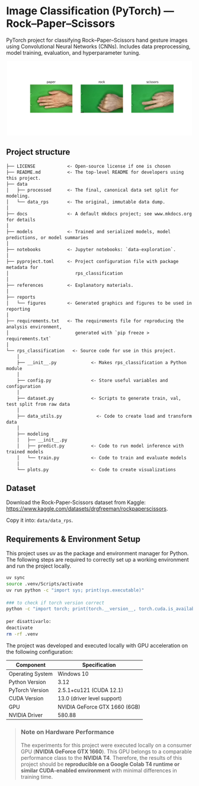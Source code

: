 # Image Classification (PyTorch) — Rock–Paper–Scissors

PyTorch project for classifying Rock–Paper–Scissors hand gesture images using Convolutional Neural Networks (CNNs). Includes data preprocessing, model training, evaluation, and hyperparameter tuning.
<p align="center">
  <img src="notebooks/figures/raw_imgs_viz.png" width="500">
</p>

## Project structure

```
├── LICENSE            <- Open-source license if one is chosen
├── README.md          <- The top-level README for developers using this project.
├── data
│   ├── processed      <- The final, canonical data set split for modeling.
│   └── data_rps       <- The original, immutable data dump.
│
├── docs               <- A default mkdocs project; see www.mkdocs.org for details
│
├── models             <- Trained and serialized models, model predictions, or model summaries
│
├── notebooks          <- Jupyter notebooks: `data-exploration`.
│
├── pyproject.toml     <- Project configuration file with package metadata for 
│                         rps_classification
│
├── references         <- Explanatory materials.
│
├── reports            
│   └── figures        <- Generated graphics and figures to be used in reporting
│
├── requirements.txt   <- The requirements file for reproducing the analysis environment, 
│                         generated with `pip freeze > requirements.txt`
│
└── rps_classification   <- Source code for use in this project.
    │
    ├── __init__.py             <- Makes rps_classification a Python module
    │
    ├── config.py               <- Store useful variables and configuration
    │
    ├── dataset.py              <- Scripts to generate train, val, test split from raw data
    │
    ├── data_utils.py             <- Code to create load and transform data
    │
    ├── modeling                
    │   ├── __init__.py 
    │   ├── predict.py          <- Code to run model inference with trained models          
    │   └── train.py            <- Code to train and evaluate models
    │
    └── plots.py                <- Code to create visualizations
```


## Dataset
Download the Rock-Paper-Scissors dataset from Kaggle: https://www.kaggle.com/datasets/drgfreeman/rockpaperscissors.

Copy it into: `data/data_rps`.


## Requirements & Environment Setup

This project uses uv as the package and environment manager for Python. The following steps are required to correctly set up a working environment and run the project locally.

```bash
uv sync
source .venv/Scripts/activate
uv run python -c "import sys; print(sys.executable)"

### to check if torch version correct
python -c "import torch; print(torch.__version__, torch.cuda.is_available())"

per disattivarlo:
deactivate
rm -rf .venv
```
The project was developed and executed locally with GPU acceleration on the following configuration:

| Component        | Specification                 |
| ---------------- | ----------------------------- |
| Operating System | Windows 10                    |
| Python Version   | 3.12                          |
| PyTorch Version  | 2.5.1+cu121 (CUDA 12.1)       |
| CUDA Version     | 13.0 (driver level support)   |
| GPU              | NVIDIA GeForce GTX 1660 (6GB) |
| NVIDIA Driver    | 580.88                        |

> ### Note on Hardware Performance
> The experiments for this project were executed locally on a consumer GPU (**NVIDIA GeForce GTX 1660**). This GPU belongs to a comparable performance class to the **NVIDIA T4**.
> Therefore, the results of this project should be **reproducible on a Google Colab T4 runtime or similar CUDA-enabled environment** with minimal differences in training time.
